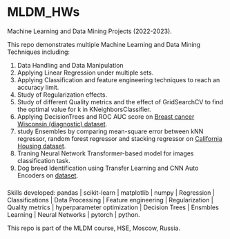 # MLDM_HWs 
Machine Learning and Data Mining Projects (2022-2023).

This repo demonstrates multiple Machine Learning and Data Mining Techniques including:
1. Data Handling and Data Manipulation 
2. Applying Linear Regression under multiple sets.
3. Applying Classification and feature engineering techniques to reach an accuracy limit.
4. Study of Regularization effects.
5. Study of different Quality metrics and the effect of GridSearchCV to find the optimal value for k in KNeighborsClassifier.
6. Applying DecisionTrees and ROC AUC score on [Breast cancer Wisconsin (diagnostic) dataset](https://goo.gl/U2Uwz2).
7. study Ensembles by comparing mean-square error between kNN regressor, random forest regressor and stacking regressor on [California Housing dataset](https://www.dcc.fc.up.pt/~ltorgo/Regression/cal_housing.html).
8. Traning Neural Network Transformer-based model for images classification task.
9. Dog breed Identification using Transfer Learning and CNN Auto Encoders on [dataset](https://www.kaggle.com/competitions/dog-breed-identification/data).

##### 
Skills developed: pandas | scikit-learn | matplotlib | numpy | Regression | Classifications | Data Processing | Feature engineering | Regularization | Quality metrics | hyperparameter optimization | Decision Trees | Ensmbles Learning | Neural Networks | pytorch | python.

This repo is part of the MLDM course, HSE, Moscow, Russia.
